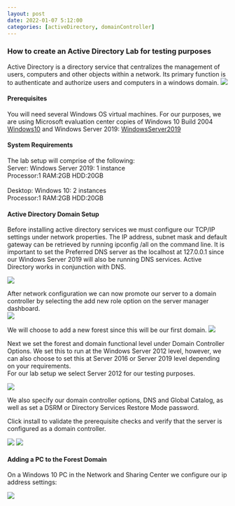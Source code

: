 ```yaml
---
layout: post
date: 2022-01-07 5:12:00
categories: [activeDirectory, domainController]
---
```


<h3>How to create an Active Directory Lab for testing purposes</h3>
Active Directory is a directory service that centralizes the management of users, computers and other objects within a network. Its primary function is to authenticate and authorize users and computers in a windows domain.

<img src="{{site.baseurl}}/assets/img/network_lab.JPG">

<h4>Prerequisites</h4>

You will need several Windows OS virtual machines. For our purposes, we are using Microsoft evaluation center copies of Windows 10 Build 2004 [Windows10] and Windows Server 2019: [WindowsServer2019]

[WindowsServer2019]: https://www.microsoft.com/en-us/evalcenter/evaluate-windows-server-2019
[Windows10]: https://www.microsoft.com/en-us/evalcenter/evaluate-windows-10-enterprise

<h4>System Requirements</h4>

The lab setup will comprise of the following:
<br>Server: Windows Server 2019: 1 instance
<br>Processor:1 RAM:2GB HDD:20GB
<br><br>Desktop: Windows 10: 2 instances
<br>Processor:1 RAM:2GB HDD:20GB

<h4>Active Directory Domain Setup</h4>

Before installing active directory services we must configure our TCP/IP settings under network properties.  The IP address, subnet mask and default gateway can be retrieved by running ipconfig /all on the command line.
It is important to set the Preferred DNS server as the localhost at 127.0.0.1 since our Windows Server 2019 will also be running DNS services.  Active Directory works in conjunction with DNS.

<img src="{{site.baseurl}}/assets/img/network_settings.JPG">

After network configuration we can now promote our server to a domain controller by selecting the add new role option on the server manager dashboard.  
<img src="{{site.baseurl}}/assets/img/AD_role.PNG">

We will choose to add a new forest since this will be our first domain.
<img src="{{site.baseurl}}/assets/img/new_forest.PNG">

Next we set the forest and domain functional level under Domain Controller Options.  We set this to run at the Windows Server 2012 level, however, we can also choose to set this at Server 2016 or Server 2019 level depending on your requirements.  
For our lab setup we select Server 2012 for our testing purposes.

<img src="{{site.baseurl}}/assets/img/domain_controller_options.PNG">

We also specify our domain controller options, DNS and Global Catalog, as well as set a DSRM or Directory Services Restore Mode password.

Click install to validate the prerequisite checks and verify that the server is configured as a domain controller.

<img src="{{site.baseurl}}/assets/img/prereq.PNG">

<img src="{{site.baseurl}}/assets/img/dc_validate.PNG"> 

<h4>Adding a PC to the Forest Domain</h4>

On a Windows 10 PC in the Network and Sharing Center we configure our ip address settings:

<img src="{{site.baseurl}}/assets/img/add_pc_forest.PNG">
